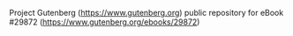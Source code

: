 Project Gutenberg (https://www.gutenberg.org) public repository for eBook #29872 (https://www.gutenberg.org/ebooks/29872)
